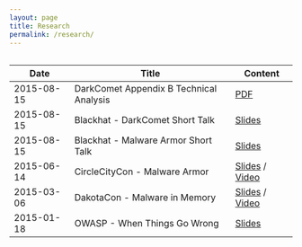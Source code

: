 ```yaml
---
layout: page
title: Research
permalink: /research/
---
```


<div class="text-center">
  <table>
  <table style="width:100%">
  <thead>
    <tr>
      <th>Date</th>
      <th>Title</th>
      <th>Content</th>
    </tr>
  </thead>
  <tbody>
    <tr>
      <td>2015-08-15</td>
      <td>DarkComet Appendix B Technical Analysis</td>
      <td><a href="http://www.fidelissecurity.com/sites/default/files/FTA_1018_looking_at_the_sky_for_a_dark_comet.pdf" target="_blank">PDF</a></td>
    </tr>
    <tr>
      <td>2015-08-15</td>
      <td>Blackhat - DarkComet Short Talk</td>
      <td><a href="http://www.slideshare.net/thalfpop/darkcomet-blackhat-presentation-20150805" target="_blank">Slides</a></td>
    </tr>
    <tr>
      <td>2015-08-15</td>
      <td>Blackhat - Malware Armor Short Talk</td>
      <td><a href="http://www.slideshare.net/thalfpop/malware-armor-blackhat-presentation-20150815" target="_blank">Slides</a></td>
    </tr>
    <tr>
      <td>2015-06-14</td>
      <td>CircleCityCon - Malware Armor</td>
      <td><a href="http://www.slideshare.net/thalfpop/2015-06-14circlecitycon" target="_blank">Slides</a> / <a href="https://youtu.be/Mx3lWzsTBIU" target="_blank">Video</a></td>
    </tr>
    <tr>
      <td>2015-03-06</td>
      <td>DakotaCon - Malware in Memory</td>
      <td><a href="http://www.slideshare.net/thalfpop/20150306-dakotacon-turn-on-the-lights-case-studies-of-malware-in-memory" target="_blank">Slides</a> / <a href="http://video.dsu.edu/links3/default.aspx?i=videos&s=dakotacon&c=2015" target="_blank">Video</a></td>
    </tr>
      <tr>
      <td>2015-01-18</td>
      <td>OWASP - When Things Go Wrong</td>
      <td><a href="http://www.slideshare.net/thalfpop/20150118-owasp-indianapolis-when-things-go-wrong" target="_blank" >Slides</a></td>
    </tr>
  </tbody>
</table>
</div>
